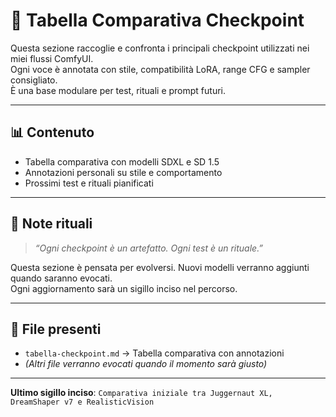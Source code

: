 # 🧮 Tabella Comparativa Checkpoint

Questa sezione raccoglie e confronta i principali checkpoint utilizzati nei miei flussi ComfyUI.  
Ogni voce è annotata con stile, compatibilità LoRA, range CFG e sampler consigliato.  
È una base modulare per test, rituali e prompt futuri.

---

## 📊 Contenuto

- Tabella comparativa con modelli SDXL e SD 1.5
- Annotazioni personali su stile e comportamento
- Prossimi test e rituali pianificati

---

## 🧪 Note rituali

> _“Ogni checkpoint è un artefatto. Ogni test è un rituale.”_

Questa sezione è pensata per evolversi. Nuovi modelli verranno aggiunti quando saranno evocati.  
Ogni aggiornamento sarà un sigillo inciso nel percorso.

---

## 📂 File presenti

- `tabella-checkpoint.md` → Tabella comparativa con annotazioni
- *(Altri file verranno evocati quando il momento sarà giusto)*

---

**Ultimo sigillo inciso**: `Comparativa iniziale tra Juggernaut XL, DreamShaper v7 e RealisticVision`
